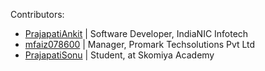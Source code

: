 Contributors:

* [PrajapatiAnkit](https://github.com/PrajapatiAnkit/) | Software Developer, IndiaNIC Infotech
* [mfaiz078600](https://github.com/mfaiz078600) | Manager, Promark Techsolutions Pvt Ltd
* [PrajapatiSonu](https://github.com/PrajapatiSonu/introduce-yourself) | Student, at Skomiya Academy